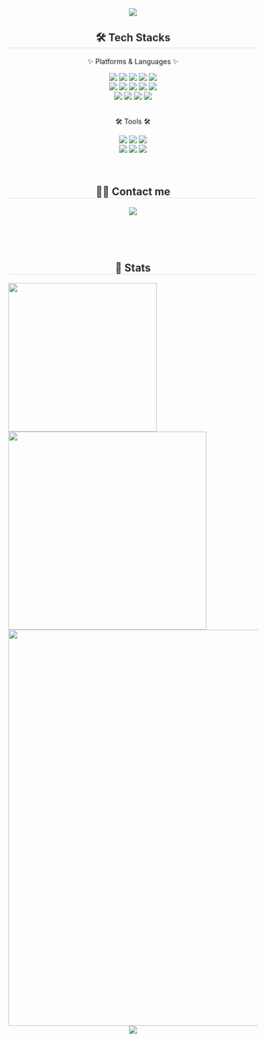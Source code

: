 <div align=center>
	<img src="https://capsule-render.vercel.app/api?type=waving&color=gradient&height=200&section=header&text=backend%20Virtuoso&fontSize=80" />	
</div>

<div align=center>
	<h2 style="border-bottom: 1px solid #d8dee4; color: #282d33;"> 🛠️ Tech Stacks </h2> 
	<div align=center>
		<p>✨ Platforms & Languages ✨</p>
		<img src="https://img.shields.io/badge/React-20232A?style=flat-square&logo=react&logoColor=61DAFB" />
		<img src="https://img.shields.io/badge/HTML5-E34F26?style=flat-square&logo=html5&logoColor=white" />
		<img src="https://img.shields.io/badge/CSS3-1572B6?style=flat-square&logo=css3&logoColor=white" />
		<img src="https://img.shields.io/badge/JavaScript-F7DF1E?style=flat-square&logo=JavaScript&logoColor=white" />
		<img src="https://img.shields.io/badge/Bootstrap-7952B3?style=flat-square&logo=Bootstrap&logoColor=white" />
		<br>
		<img src="https://img.shields.io/badge/Node.js-339933?style=flat-square&logo=Node.js&logoColor=white"/>
		<img src="https://img.shields.io/badge/Java-007396?style=flat-square&logo=Conda-Forge&logoColor=white" />
		<img src="https://img.shields.io/badge/Spring-6DB33F?style=flat-square&logo=Spring&logoColor=white" />
	  	<img src="https://img.shields.io/badge/SpringBoot-6DB33F?style=flat-square&logo=SpringBoot&logoColor=white"/>
		<img src="https://img.shields.io/badge/C%2B%2B-00599C?style=flat-square&logo=c%2B%2B&logoColor=white"/>
		<br>
		<img src="https://img.shields.io/badge/PostgreSQL-316192?style=flat-square&logo=postgresql&logoColor=white" />
		<img src="https://img.shields.io/badge/Oracle%20SQL-F80000?style=flat-square&logo=Oracle&logoColor=white" />
		<img src="https://img.shields.io/badge/MySQL-4479A1?style=flat-square&logo=MySQL&logoColor=white" />
		<img src="https://img.shields.io/badge/MongoDB-47A248?style=flat-square&logo=MongoDB&logoColor=white" />
	</div><br>
	<div align=center>
		<p>🛠 Tools 🛠</p>
		<img src="https://img.shields.io/badge/Eclipse%20IDE-2C2255?style=flat-square&logo=EclipseIDE&logoColor=white" />
		<img src="https://img.shields.io/badge/IntelliJ_IDEA-000000.svg?style=flat-square&logo=intellij-idea&logoColor=white" />
		<img src="https://img.shields.io/badge/Spring%20Tool%20Suite%204-6EBF4B?style=flat-square&logo=spring&logoColor=white" />
		<br>
	 	<img src="https://img.shields.io/badge/Visual%20Studio%20Code-007ACC?style=flat-square&logo=visual-studio-code&logoColor=white" />
		<img src="https://img.shields.io/badge/GitHub-181717?style=flat-square&logo=GitHub&logoColor=white" />
		<img src="https://img.shields.io/badge/Git-F05032?style=flat-square&logo=Git&logoColor=white">
	</div>
</div>
<br><br>
<div align=center>
	<h2 style="border-bottom: 1px solid #d8dee4; color: #282d33;"> 🧑‍💻 Contact me </h2> 
	<div align=center>
		<a href=mailto:ha01821113@gmail.com>
			<img src="https://img.shields.io/badge/Gmail-EA4335?style=flat-square&logo=Gmail&logoColor=white&link=mailto:ha01821113@gmail.com">  
		</a> 
	</div>
</div>

<br><br><br>

<div align=center>
	<h2 style="border-bottom: 1px solid #d8dee4; color: #282d33;"> 🏅 Stats </h2> <div style="text-align: left;"> 
	<img src="https://github-readme-stats.vercel.app/api/top-langs/?username=backendVirtuoso&layout=compact" width="300px" />
	<img src="https://github-readme-stats.vercel.app/api?username=backendVirtuoso" width="400px" />
	<img src="https://github-readme-activity-graph.vercel.app/graph?username=backendVirtuoso&theme=react-light&bg_color=ffffff&hide_border=true&line=87CEEB&color=000000&point=777777" width="800px"/>
</div>

<div align=center>
	<img src="https://capsule-render.vercel.app/api?type=waving&color=gradient&height=200&section=footer&text=%20&fontSize=80" />	
</div>


<!-- 뱀 모양
<div align=center>
	<img src="https://github.com/backendVirtuoso/backendVirtuoso/blob/output/github-snake.svg?color_snake=#58A6FF&color_dots=#EEEEEE,#E1BEE7,#BA68C8,#8E24AA,#4A148C?palette=github-dark" width="80%">
</div> 
-->

